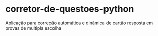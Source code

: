 # corretor-de-questoes-python
Aplicação para correção automática e dinâmica de cartão resposta em provas de multipla escolha
